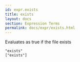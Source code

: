 ```yaml
---
id: expr.exists
title: exists
layout: docs
section: Expression Terms
permalink: docs/expr/exists.html
---
```


Evaluates as true if the file exists

    "exists"
    ["exists"]


